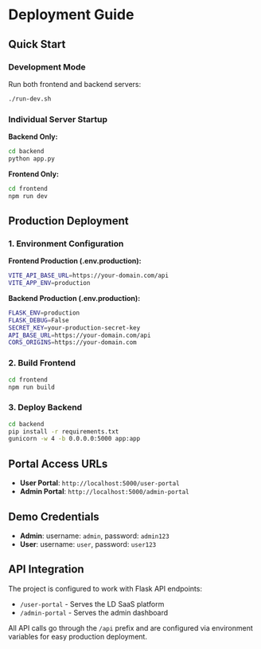 # Deployment Guide

## Quick Start

### Development Mode

Run both frontend and backend servers:

```bash
./run-dev.sh
```

### Individual Server Startup

**Backend Only:**

```bash
cd backend
python app.py
```

**Frontend Only:**

```bash
cd frontend
npm run dev
```

## Production Deployment

### 1. Environment Configuration

**Frontend Production (.env.production):**

```bash
VITE_API_BASE_URL=https://your-domain.com/api
VITE_APP_ENV=production
```

**Backend Production (.env.production):**

```bash
FLASK_ENV=production
FLASK_DEBUG=False
SECRET_KEY=your-production-secret-key
API_BASE_URL=https://your-domain.com/api
CORS_ORIGINS=https://your-domain.com
```

### 2. Build Frontend

```bash
cd frontend
npm run build
```

### 3. Deploy Backend

```bash
cd backend
pip install -r requirements.txt
gunicorn -w 4 -b 0.0.0.0:5000 app:app
```

## Portal Access URLs

- **User Portal**: `http://localhost:5000/user-portal`
- **Admin Portal**: `http://localhost:5000/admin-portal`

## Demo Credentials

- **Admin**: username: `admin`, password: `admin123`
- **User**: username: `user`, password: `user123`

## API Integration

The project is configured to work with Flask API endpoints:

- `/user-portal` - Serves the LD SaaS platform
- `/admin-portal` - Serves the admin dashboard

All API calls go through the `/api` prefix and are configured via environment variables for easy production deployment.
